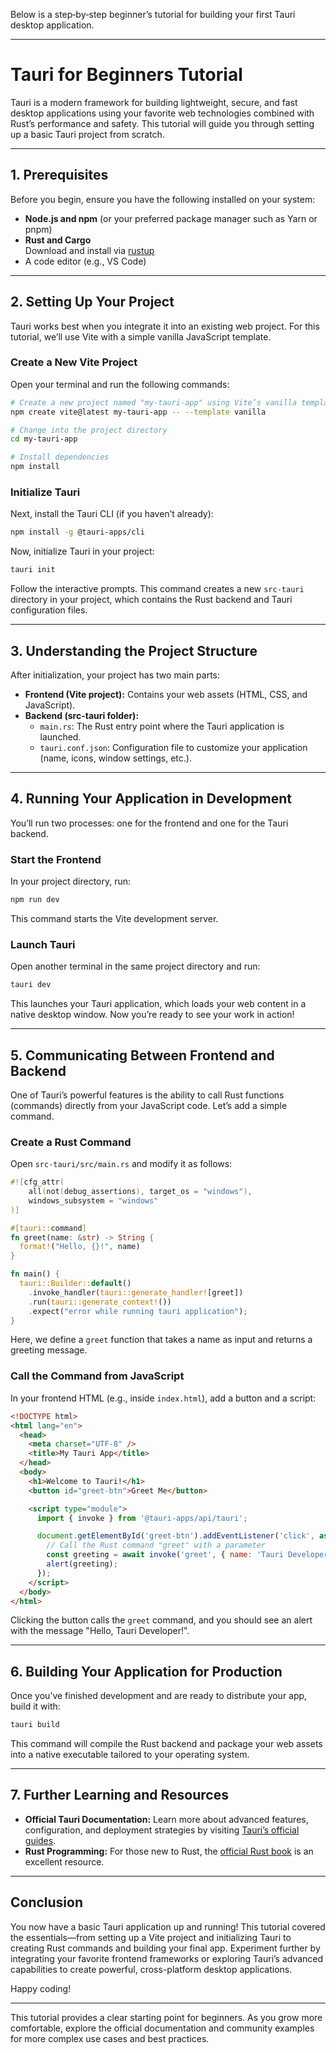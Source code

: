 Below is a step‐by‐step beginner’s tutorial for building your first Tauri desktop application.

---

# Tauri for Beginners Tutorial

Tauri is a modern framework for building lightweight, secure, and fast desktop applications using your favorite web technologies combined with Rust’s performance and safety. This tutorial will guide you through setting up a basic Tauri project from scratch.

---

## 1. Prerequisites

Before you begin, ensure you have the following installed on your system:

- **Node.js and npm** (or your preferred package manager such as Yarn or pnpm)
- **Rust and Cargo**  
  Download and install via [rustup](https://rustup.rs/)
- A code editor (e.g., VS Code)

---

## 2. Setting Up Your Project

Tauri works best when you integrate it into an existing web project. For this tutorial, we’ll use Vite with a simple vanilla JavaScript template.

### Create a New Vite Project

Open your terminal and run the following commands:

```bash
# Create a new project named "my-tauri-app" using Vite’s vanilla template
npm create vite@latest my-tauri-app -- --template vanilla

# Change into the project directory
cd my-tauri-app

# Install dependencies
npm install
```

### Initialize Tauri

Next, install the Tauri CLI (if you haven’t already):

```bash
npm install -g @tauri-apps/cli
```

Now, initialize Tauri in your project:

```bash
tauri init
```

Follow the interactive prompts. This command creates a new `src-tauri` directory in your project, which contains the Rust backend and Tauri configuration files.

---

## 3. Understanding the Project Structure

After initialization, your project has two main parts:

- **Frontend (Vite project):** Contains your web assets (HTML, CSS, and JavaScript).
- **Backend (src-tauri folder):**
  - `main.rs`: The Rust entry point where the Tauri application is launched.
  - `tauri.conf.json`: Configuration file to customize your application (name, icons, window settings, etc.).

---

## 4. Running Your Application in Development

You’ll run two processes: one for the frontend and one for the Tauri backend.

### Start the Frontend

In your project directory, run:

```bash
npm run dev
```

This command starts the Vite development server.

### Launch Tauri

Open another terminal in the same project directory and run:

```bash
tauri dev
```

This launches your Tauri application, which loads your web content in a native desktop window. Now you’re ready to see your work in action!

---

## 5. Communicating Between Frontend and Backend

One of Tauri’s powerful features is the ability to call Rust functions (commands) directly from your JavaScript code. Let’s add a simple command.

### Create a Rust Command

Open `src-tauri/src/main.rs` and modify it as follows:

```rust
#![cfg_attr(
    all(not(debug_assertions), target_os = "windows"),
    windows_subsystem = "windows"
)]

#[tauri::command]
fn greet(name: &str) -> String {
  format!("Hello, {}!", name)
}

fn main() {
  tauri::Builder::default()
    .invoke_handler(tauri::generate_handler![greet])
    .run(tauri::generate_context!())
    .expect("error while running tauri application");
}
```

Here, we define a `greet` function that takes a name as input and returns a greeting message.

### Call the Command from JavaScript

In your frontend HTML (e.g., inside `index.html`), add a button and a script:

```html
<!DOCTYPE html>
<html lang="en">
  <head>
    <meta charset="UTF-8" />
    <title>My Tauri App</title>
  </head>
  <body>
    <h1>Welcome to Tauri!</h1>
    <button id="greet-btn">Greet Me</button>

    <script type="module">
      import { invoke } from '@tauri-apps/api/tauri';

      document.getElementById('greet-btn').addEventListener('click', async () => {
        // Call the Rust command "greet" with a parameter
        const greeting = await invoke('greet', { name: 'Tauri Developer' });
        alert(greeting);
      });
    </script>
  </body>
</html>
```

Clicking the button calls the `greet` command, and you should see an alert with the message "Hello, Tauri Developer!".

---

## 6. Building Your Application for Production

Once you’ve finished development and are ready to distribute your app, build it with:

```bash
tauri build
```

This command will compile the Rust backend and package your web assets into a native executable tailored to your operating system.

---

## 7. Further Learning and Resources

- **Official Tauri Documentation:** Learn more about advanced features, configuration, and deployment strategies by visiting [Tauri’s official guides](https://tauri.app/v1/guides).  
- **Rust Programming:** For those new to Rust, the [official Rust book](https://doc.rust-lang.org/book/) is an excellent resource.

---

## Conclusion

You now have a basic Tauri application up and running! This tutorial covered the essentials—from setting up a Vite project and initializing Tauri to creating Rust commands and building your final app. Experiment further by integrating your favorite frontend frameworks or exploring Tauri’s advanced capabilities to create powerful, cross-platform desktop applications.

Happy coding!

---

This tutorial provides a clear starting point for beginners. As you grow more comfortable, explore the official documentation and community examples for more complex use cases and best practices.

